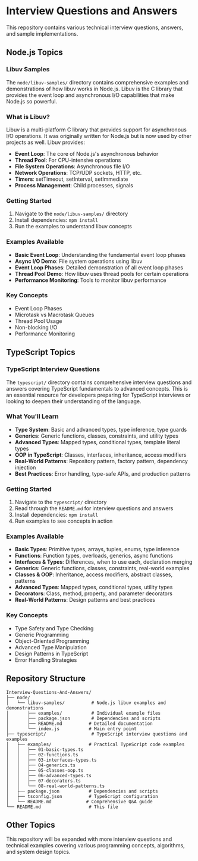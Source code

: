 # Interview Questions and Answers

This repository contains various technical interview questions, answers, and sample implementations.

## Node.js Topics

### Libuv Samples

The `node/libuv-samples/` directory contains comprehensive examples and demonstrations of how libuv works in Node.js. Libuv is the C library that provides the event loop and asynchronous I/O capabilities that make Node.js so powerful.

### What is Libuv?

Libuv is a multi-platform C library that provides support for asynchronous I/O operations. It was originally written for Node.js but is now used by other projects as well. Libuv provides:

- **Event Loop**: The core of Node.js's asynchronous behavior
- **Thread Pool**: For CPU-intensive operations
- **File System Operations**: Asynchronous file I/O
- **Network Operations**: TCP/UDP sockets, HTTP, etc.
- **Timers**: setTimeout, setInterval, setImmediate
- **Process Management**: Child processes, signals

### Getting Started

1. Navigate to the `node/libuv-samples/` directory
2. Install dependencies: `npm install`
3. Run the examples to understand libuv concepts

### Examples Available

- **Basic Event Loop**: Understanding the fundamental event loop phases
- **Async I/O Demo**: File system operations using libuv
- **Event Loop Phases**: Detailed demonstration of all event loop phases
- **Thread Pool Demo**: How libuv uses thread pools for certain operations
- **Performance Monitoring**: Tools to monitor libuv performance

### Key Concepts

- Event Loop Phases
- Microtask vs Macrotask Queues
- Thread Pool Usage
- Non-blocking I/O
- Performance Monitoring

## TypeScript Topics

### TypeScript Interview Questions

The `typescript/` directory contains comprehensive interview questions and answers covering TypeScript fundamentals to advanced concepts. This is an essential resource for developers preparing for TypeScript interviews or looking to deepen their understanding of the language.

### What You'll Learn

- **Type System**: Basic and advanced types, type inference, type guards
- **Generics**: Generic functions, classes, constraints, and utility types
- **Advanced Types**: Mapped types, conditional types, template literal types
- **OOP in TypeScript**: Classes, interfaces, inheritance, access modifiers
- **Real-World Patterns**: Repository pattern, factory pattern, dependency injection
- **Best Practices**: Error handling, type-safe APIs, and production patterns

### Getting Started

1. Navigate to the `typescript/` directory
2. Read through the `README.md` for interview questions and answers
3. Install dependencies: `npm install`
4. Run examples to see concepts in action

### Examples Available

- **Basic Types**: Primitive types, arrays, tuples, enums, type inference
- **Functions**: Function types, overloads, generics, async functions
- **Interfaces & Types**: Differences, when to use each, declaration merging
- **Generics**: Generic functions, classes, constraints, real-world examples
- **Classes & OOP**: Inheritance, access modifiers, abstract classes, patterns
- **Advanced Types**: Mapped types, conditional types, utility types
- **Decorators**: Class, method, property, and parameter decorators
- **Real-World Patterns**: Design patterns and best practices

### Key Concepts

- Type Safety and Type Checking
- Generic Programming
- Object-Oriented Programming
- Advanced Type Manipulation
- Design Patterns in TypeScript
- Error Handling Strategies

## Repository Structure

```
Interview-Questions-And-Answers/
├── node/
│   └── libuv-samples/          # Node.js libuv examples and demonstrations
│       ├── examples/           # Individual example files
│       ├── package.json        # Dependencies and scripts
│       ├── README.md          # Detailed documentation
│       └── index.js           # Main entry point
├── typescript/                 # TypeScript interview questions and examples
│   ├── examples/              # Practical TypeScript code examples
│   │   ├── 01-basic-types.ts
│   │   ├── 02-functions.ts
│   │   ├── 03-interfaces-types.ts
│   │   ├── 04-generics.ts
│   │   ├── 05-classes-oop.ts
│   │   ├── 06-advanced-types.ts
│   │   ├── 07-decorators.ts
│   │   └── 08-real-world-patterns.ts
│   ├── package.json           # Dependencies and scripts
│   ├── tsconfig.json          # TypeScript configuration
│   └── README.md             # Comprehensive Q&A guide
└── README.md                  # This file
```

## Other Topics

This repository will be expanded with more interview questions and technical examples covering various programming concepts, algorithms, and system design topics.
